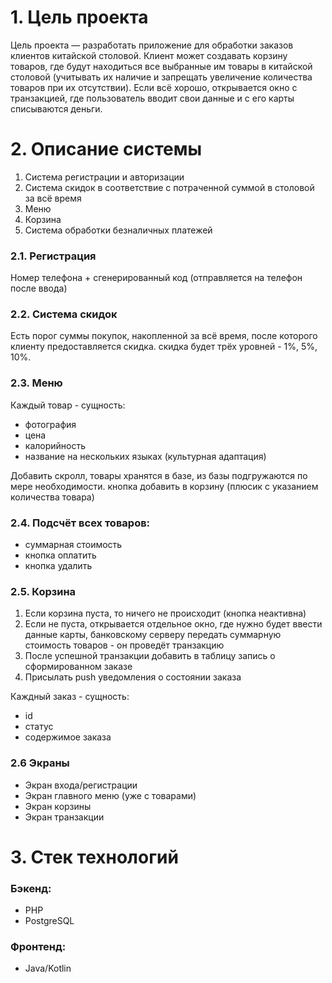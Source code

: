 # 1. Цель проекта

Цель проекта — разработать приложение для обработки заказов клиентов китайской столовой. Клиент может создавать корзину
товаров, где будут находиться все выбранные им товары в китайской столовой (учитывать их наличие и запрещать увеличение
количества товаров при их отсутствии). Если всё хорошо, открывается окно с транзакцией, где пользователь вводит свои
данные и с его карты списываются деньги.

# 2. Описание системы

1. Система регистрации и авторизации
2. Система скидок в соответствие с потраченной суммой в столовой за всё время
3. Меню
4. Корзина
5. Система обработки безналичных платежей

### 2.1. Регистрация

Номер телефона + сгенерированный код (отправляется на телефон после ввода)

### 2.2. Система скидок

Есть порог суммы покупок, накопленной за всё время, после которого клиенту предоставляется скидка. скидка будет трёх
уровней - 1%, 5%, 10%.

### 2.3. Меню

Каждый товар - сущность:

- фотография
- цена
- калорийность
- название на нескольких языках (культурная адаптация)

Добавить скролл, товары хранятся в базе, из базы подгружаются по мере необходимости. кнопка добавить в корзину (плюсик с
указанием количества товара)

### 2.4. Подсчёт всех товаров:

- cуммарная стоимость
- кнопка оплатить
- кнопка удалить

### 2.5. Корзина

1) Если корзина пуста, то ничего не происходит (кнопка неактивна)
2) Если не пуста, открывается отдельное окно, где нужно будет ввести данные карты, банковскому серверу передать суммарную
   стоимость товаров - он проведёт транзакцию
3) После успешной транзакции добавить в таблицу запись о сформированном заказе
4) Присылать push уведомления о состоянии заказа

Каждный заказ - сущность:
- id
- статус 
- содержимое заказа

### 2.6 Экраны

- Экран входа/регистрации
- Экран главного меню (уже с товарами)
- Экран корзины
- Экран транзакции

# 3. Стек технологий

### Бэкенд:

- PHP
- PostgreSQL

### Фронтенд:

- Java/Kotlin
